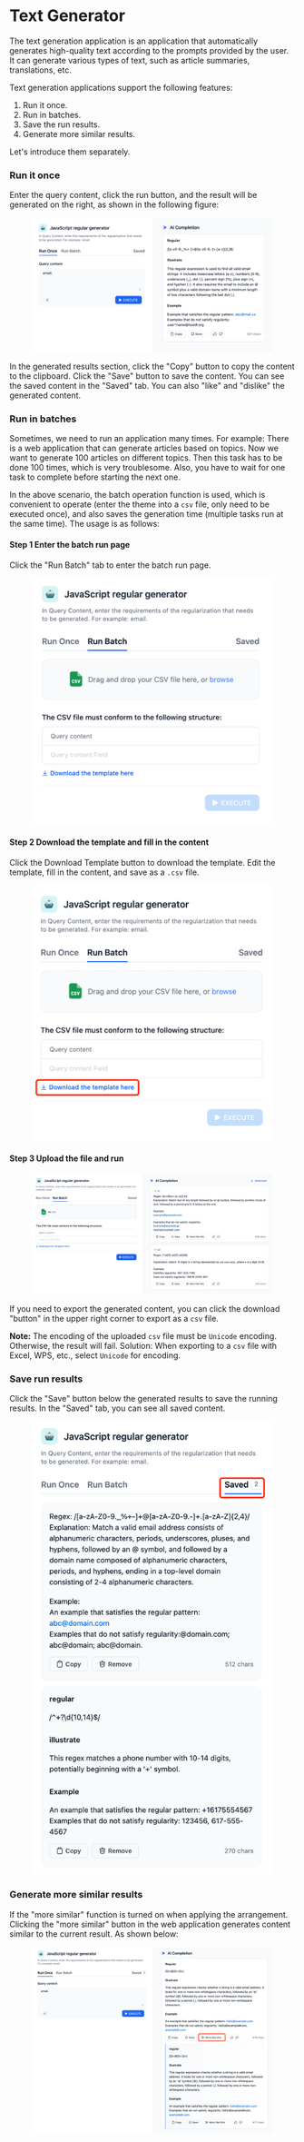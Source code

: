 # Text Generator

The text generation application is an application that automatically generates high-quality text according to the prompts provided by the user. It can generate various types of text, such as article summaries, translations, etc.

Text generation applications support the following features:

1. Run it once.
2. Run in batches.
3. Save the run results.
4. Generate more similar results.

Let's introduce them separately.

### Run it once

Enter the query content, click the run button, and the result will be generated on the right, as shown in the following figure:

<figure><img src="../../.gitbook/assets/image (57).png" alt=""><figcaption></figcaption></figure>

In the generated results section, click the "Copy" button to copy the content to the clipboard. Click the "Save" button to save the content. You can see the saved content in the "Saved" tab. You can also "like" and "dislike" the generated content.

### Run in batches

Sometimes, we need to run an application many times. For example: There is a web application that can generate articles based on topics. Now we want to generate 100 articles on different topics. Then this task has to be done 100 times, which is very troublesome. Also, you have to wait for one task to complete before starting the next one.

In the above scenario, the batch operation function is used, which is convenient to operate (enter the theme into a `csv` file, only need to be executed once), and also saves the generation time (multiple tasks run at the same time). The usage is as follows:

#### Step 1 Enter the batch run page

Click the "Run Batch" tab to enter the batch run page.

<figure><img src="../../.gitbook/assets/image (27).png" alt=""><figcaption></figcaption></figure>

#### Step 2 Download the template and fill in the content

Click the Download Template button to download the template. Edit the template, fill in the content, and save as a `.csv` file.

<figure><img src="../../.gitbook/assets/image (13).png" alt=""><figcaption></figcaption></figure>

#### Step 3 Upload the file and run

<figure><img src="../../.gitbook/assets/image (55).png" alt=""><figcaption></figcaption></figure>

If you need to export the generated content, you can click the download "button" in the upper right corner to export as a `csv` file.

**Note:** The encoding of the uploaded `csv` file must be `Unicode` encoding. Otherwise, the result will fail. Solution: When exporting to a `csv` file with Excel, WPS, etc., select `Unicode` for encoding.

### Save run results

Click the "Save" button below the generated results to save the running results. In the "Saved" tab, you can see all saved content.

<figure><img src="../../.gitbook/assets/image (6).png" alt=""><figcaption></figcaption></figure>

### Generate more similar results

If the "more similar" function is turned on when applying the arrangement. Clicking the "more similar" button in the web application generates content similar to the current result. As shown below:

<figure><img src="../../.gitbook/assets/image (22).png" alt=""><figcaption></figcaption></figure>
